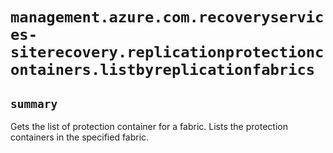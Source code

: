 # `management.azure.com.recoveryservices-siterecovery.replicationprotectioncontainers.listbyreplicationfabrics`

## `summary`
Gets the list of protection container for a fabric. Lists the protection containers in the specified fabric.


